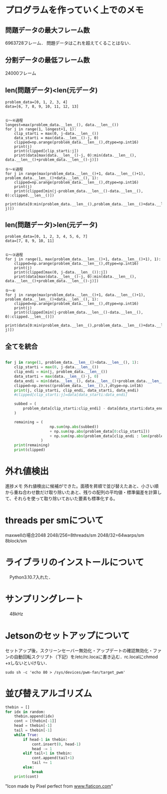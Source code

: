 # プログラムを作っていく上でのメモ

## 問題データの最大フレーム数
6963728フレーム．
問題データはこれを超えてくることはない．


## 分割データの最低フレーム数
24000フレーム

## len(問題データ)<len(元データ)
```
problem_data=[0, 1, 2, 3, 4]
data=[6, 7, 8, 9, 10, 11, 12, 13]


①～④過程
longest=max(problem_data.__len__(), data.__len__())
for j in range(1, longest+1, 1):
    clip_starti = max(0, j-data.__len__())
    data_starti = max(data.__len__()-j, 0)
    clipped=np.arange(problem_data.__len__(),dtype=np.int16)
    print(j)
    print(clipped[clip_starti:j])
    print(data[max(data.__len__()-j, 0):min(data.__len__(), data.__len__()+problem_data.__len__()-j)])

⑤～⑥過程
for j in range(max(problem_data.__len__()+1, data.__len__()+1), problem_data.__len__()+data.__len__(), 1):
    clipped=np.arange(problem_data.__len__(),dtype=np.int16)
    print(j)
    print(clipped[min(j-problem_data.__len__()-data.__len__(), 0):clipped.__len__()])
    print(data[0:min(problem_data.__len__(),problem_data.__len__()+data.__len__()-j)])
```

## len(問題データ)>len(元データ)
```
problem_data=[0, 1, 2, 3, 4, 5, 6, 7]
data=[7, 8, 9, 10, 11]


①～③過程
for j in range(1, max(problem_data.__len__()+1, data.__len__()+1), 1):
    clipped=np.arange(problem_data.__len__(),dtype=np.int16)
    print(j)
    print(clipped[max(0, j-data.__len__()):j])
    print(data[max(data.__len__()-j, 0):min(data.__len__(), data.__len__()+problem_data.__len__()-j)])

⑤～⑥
for j in range(max(problem_data.__len__()+1, data.__len__()+1), problem_data.__len__()+data.__len__(), 1):
    clipped=np.arange(problem_data.__len__(),dtype=np.int16)
    print(j)
    print(clipped[min(j-problem_data.__len__()-data.__len__(), 0):clipped.__len__()])
    print(data[0:min(problem_data.__len__(),problem_data.__len__()+data.__len__()-j)])
```


## 全てを統合
```py

for j in range(1, problem_data.__len__()+data.__len__(), 1):
    clip_starti = max(0, j-data.__len__())
    clip_endi = min(j, problem_data.__len__())
    data_starti = max(data.__len__()-j, 0)
    data_endi = min(data.__len__(), data.__len__()+problem_data.__len__()-j)
    clipped=np.zeros((problem_data.__len__(),),dtype=np.int16)
    print(j, clip_starti, clip_endi, data_starti, data_endi)
    #clipped[clip_starti:j]=data[data_starti:data_endi]

    subbed = (
        problem_data[clip_starti:clip_endi] - data[data_starti:data_endi]
    )

    remaining = (
                    np.sum(np.abs(subbed))
                    + np.sum(np.abs(problem_data[0:clip_starti]))
                    + np.sum(np.abs(problem_data[clip_endi : len(problem_data)]))
                )
    print(remaining)
    print(clipped)
```

# 外れ値検出
進捗メモ
外れ値検出に候補ができた。面積を昇順で並び替えたあと、小さい順から重ね合わせ数だけ取り除いたあと、残りの配列の平均値・標準偏差を計算して、それらを使って取り除いておいた要素も標準化する。


# threads per smについて
maxwellの場合2048
2048/256=8threads/sm
2048/32=64warps/sm
8block/sm

# ライブラリのインストールについて
　Python3.10.7入れた．

# サンプリングレート
　48kHz

# Jetsonのセットアップについて
セットアップ後，スクリーンセーバー無効化・アップデートの確認無効化・ファンの自動回転スクリプト（下記）を/etc/rc.locaに書き込む．rc.localにchmod +xしないといけない．
```
sudo sh -c 'echo 80 > /sys/devices/pwm-fan/target_pwm'
```

# 並び替えアルゴリズム

```python
thebin = []
for idx in random:
    thebin.append(idx)
    cont = [thebin[-1]]
    head = thebin[-1]
    tail = thebin[-1]
    while True:
        if head-1 in thebin:
            cont.insert(0, head-1)
            head -= 1
        elif tail+1 in thebin:
            cont.append(tail+1)
            tail += 1
        else:
            break
    print(cont)
```

"Icon made by Pixel perfect from www.flaticon.com"